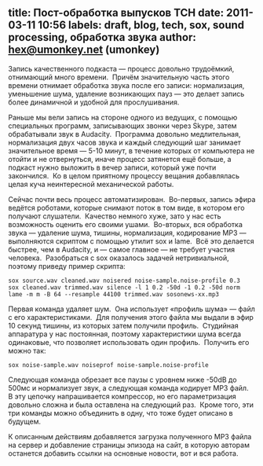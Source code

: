 title: Пост-обработка выпусков ТСН
date: 2011-03-11 10:56
labels: draft, blog, tech, sox, sound processing, обработка звука
author: hex@umonkey.net (umonkey)
---
Запись качественного подкаста — процесс довольно трудоёмкий, отнимающий много
времени.  Причём значительную часть этого времени отнимает обработка звука после
его записи: нормализация, уменьшение шума, удаление возникающих пауз — это
делает запись более динамичной и удобной для прослушивания.

Раньше мы вели запись на стороне одного из ведущих, с помощью специальных
программ, записывающих звонки через Skype, затем обрабатывали звук в Audacity. 
Программа довольно медлительная, нормализация двух часов звука и каждый
следующий шаг занимает значительное время — 5-10 минут, в течение которых от
компьютера не отойти и не отвернуться, иначе процесс затянется ещё больше, а
подкаст нужно выложить в вечер записи, который уже почти закончился.  Ко в целом
приятному процессу вещания добавлялась целая куча неинтересной механической
работы.

Сейчас почти весь процесс автоматизирован.  Во-первых, запись эфира ведётся
роботами, которые снимают поток в том виде, в котором его получают слушатели. 
Качество немного хуже, зато у нас есть возможность оценить его своими ушами. 
Во-вторых, вся обработка звука — удаление шума, тишины, нормализация,
кодирование MP3 — выполняются скриптом с помощью утилит sox и lame.  Всё это
делается быстрее, чем в Audacity, и — самое главное — не требует участия
человека.  Разобраться с sox оказалось задачей нетривиальной, поэтому приведу
пример скрипта:

    sox source.wav cleaned.wav noisered noise-sample.noise-profile 0.3
    sox cleaned.wav trimmed.wav silence -l 1 0.2 -50d -1 0.2 -50d norm
    lame -m m -B 64 --resample 44100 trimmed.wav sosonews-xx.mp3

Первая команда удаляет шум.  Она использует «профиль шума» — файл с его
характеристиками.  Для получения этого файла мы выдали в эфир 10 секунд тишины,
из которых затем получили профиль.  Студийная аппаратура у нас постоянная,
поэтому характеристики шума всегда одинаковые, что позволяет использовать один
профиль.  Получить его можно так:

    sox noise-sample.wav noiseprof noise-sample.noise-profile

Следующая команда обрезает все паузы с уровнем ниже -50dB до 500мс и нормализует
звук, а следующая команда кодирует MP3 файл.  В эту цепочку напрашивается
компрессор, но его параметризация довольно сложна и была оставлена на следующий
раз.  Кроме того, эти три команды можно объединить в одну, что тоже будет
описано в будущем.

К описанным действиям добавляется загрузка полученного MP3 файла на сервер и
добавление страницы эпизода на сайт, в которую авторам останется добавить ссылки
на основные новости, вот и вся работа.
